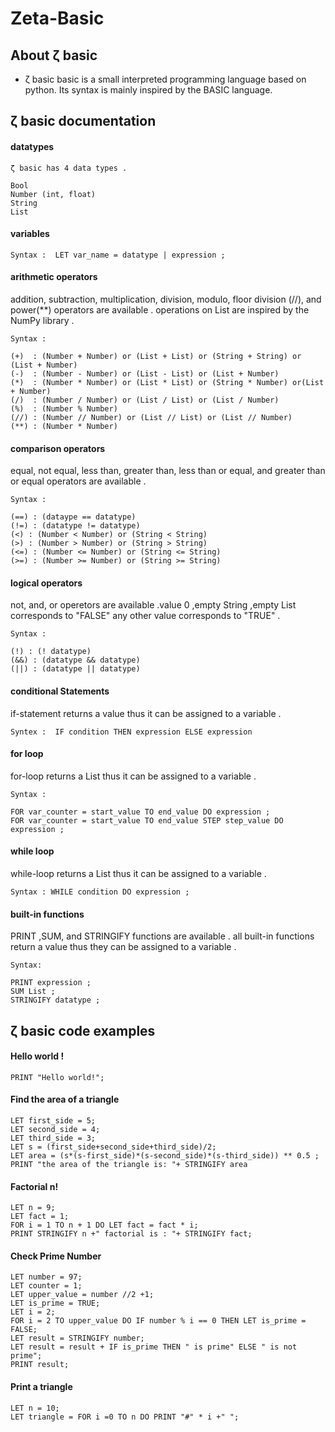 # Zeta-Basic

## About ζ basic

  - ζ basic basic is a small interpreted programming language based on python. Its syntax is mainly inspired by the BASIC language.
  
## ζ basic documentation
  
  #### datatypes

    ζ basic has 4 data types .

    Bool
    Number (int, float)
    String
    List
  
  #### variables
    
    Syntax :  LET var_name = datatype | expression ;
  
  #### arithmetic operators 
  addition, subtraction, multiplication, division, modulo, floor division (//), and power(**) operators are available . operations on List are inspired by the NumPy library .
  
    Syntax :

    (+)  : (Number + Number) or (List + List) or (String + String) or (List + Number)
    (-)  : (Number - Number) or (List - List) or (List + Number)
    (*)  : (Number * Number) or (List * List) or (String * Number) or(List + Number)
    (/)  : (Number / Number) or (List / List) or (List / Number)
    (%)  : (Number % Number)
    (//) : (Number // Number) or (List // List) or (List // Number)
    (**) : (Number * Number)
    
  #### comparison operators 
  equal, not equal, less than, greater than, less than or equal, and greater than or equal operators are available .
  
    Syntax :
    
    (==) : (dataype == datatype)
    (!=) : (datatype != datatype)
    (<) : (Number < Number) or (String < String)
    (>) : (Number > Number) or (String > String)
    (<=) : (Number <= Number) or (String <= String)
    (>=) : (Number >= Number) or (String >= String)
    
  #### logical operators
  not, and, or operetors are available .value 0 ,empty String ,empty List corresponds to "FALSE" any other value corresponds to "TRUE" .  
    
    Syntax :
    
    (!) : (! datatype)
    (&&) : (datatype && datatype)
    (||) : (datatype || datatype)
    
  #### conditional Statements
  if-statement returns a value thus it can be assigned to a variable .
    
    Syntex :  IF condition THEN expression ELSE expression
    
  #### for loop 
  for-loop returns a List thus it can be assigned to a variable .
    
    Syntax :

    FOR var_counter = start_value TO end_value DO expression ;
    FOR var_counter = start_value TO end_value STEP step_value DO expression ;
    
  #### while loop
  while-loop returns a List thus it can be assigned to a variable .
    
    Syntax : WHILE condition DO expression ;
  
  #### built-in functions 
  PRINT ,SUM, and STRINGIFY functions are available . all built-in functions return a value thus they can be assigned to a variable .
    
    Syntax:

    PRINT expression ;
    SUM List ;
    STRINGIFY datatype ;
    
## ζ basic code examples
  
  #### Hello world !
    
    PRINT "Hello world!";

  #### Find the area of a triangle
    
    LET first_side = 5;
    LET second_side = 4;
    LET third_side = 3;
    LET s = (first_side+second_side+third_side)/2;
    LET area = (s*(s-first_side)*(s-second_side)*(s-third_side)) ** 0.5 ;
    PRINT "the area of the triangle is: "+ STRINGIFY area
    
  #### Factorial n!
 
    LET n = 9;
    LET fact = 1;
    FOR i = 1 TO n + 1 DO LET fact = fact * i;
    PRINT STRINGIFY n +" factorial is : "+ STRINGIFY fact;
    
  #### Check Prime Number
    
    LET number = 97;
    LET counter = 1;
    LET upper_value = number //2 +1;
    LET is_prime = TRUE;
    LET i = 2;
    FOR i = 2 TO upper_value DO IF number % i == 0 THEN LET is_prime = FALSE;
    LET result = STRINGIFY number;
    LET result = result + IF is_prime THEN " is prime" ELSE " is not prime";
    PRINT result;


  #### Print a triangle
    
    LET n = 10;
    LET triangle = FOR i =0 TO n DO PRINT "#" * i +" ";
